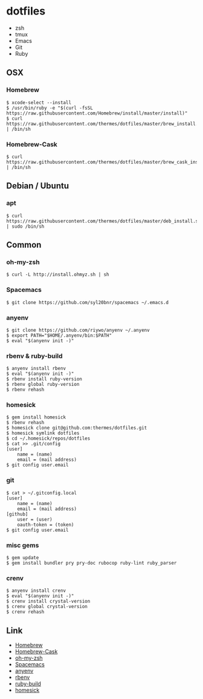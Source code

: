 dotfiles
========

* zsh
* tmux
* Emacs
* Git
* Ruby

OSX
---

### Homebrew

    $ xcode-select --install
    $ /usr/bin/ruby -e "$(curl -fsSL https://raw.githubusercontent.com/Homebrew/install/master/install)"
    $ curl https://raw.githubusercontent.com/thermes/dotfiles/master/brew_install.sh | /bin/sh

### Homebrew-Cask

    $ curl https://raw.githubusercontent.com/thermes/dotfiles/master/brew_cask_install.sh | /bin/sh

Debian / Ubuntu
---------------

### apt

    $ curl https://raw.githubusercontent.com/thermes/dotfiles/master/deb_install.sh | sudo /bin/sh

Common
------

### oh-my-zsh

    $ curl -L http://install.ohmyz.sh | sh

### Spacemacs

    $ git clone https://github.com/syl20bnr/spacemacs ~/.emacs.d

### anyenv

    $ git clone https://github.com/riywo/anyenv ~/.anyenv
    $ export PATH="$HOME/.anyenv/bin:$PATH"
    $ eval "$(anyenv init -)"

### rbenv & ruby-build

    $ anyenv install rbenv
    $ eval "$(anyenv init -)"
    $ rbenv install ruby-version
    $ rbenv global ruby-version
    $ rbenv rehash

### homesick

    $ gem install homesick
    $ rbenv rehash
    $ homesick clone git@github.com:thermes/dotfiles.git
    $ homesick symlink dotfiles
    $ cd ~/.homesick/repos/dotfiles
    $ cat >> .git/config
    [user]
        name = (name)
        email = (mail address)
    $ git config user.email

### git

    $ cat > ~/.gitconfig.local
    [user]
        name = (name)
        email = (mail address)
    [github]
	    user = (user)
	    oauth-token = (token)
    $ git config user.email

### misc gems

    $ gem update
    $ gem install bundler pry pry-doc rubocop ruby-lint ruby_parser

### crenv

    $ anyenv install crenv
    $ eval "$(anyenv init -)"
    $ crenv install crystal-version
    $ crenv global crystal-version
    $ crenv rehash

Link
----

* [Homebrew](http://brew.sh/)
* [Homebrew-Cask](https://github.com/caskroom/homebrew-cask)
* [oh-my-zsh](https://github.com/robbyrussell/oh-my-zsh)
* [Spacemacs](https://github.com/syl20bnr/spacemacs)
* [anyenv](https://github.com/riywo/anyenv)
* [rbenv](https://github.com/sstephenson/rbenv)
* [ruby-build](https://github.com/sstephenson/ruby-build)
* [homesick](https://github.com/technicalpickles/homesick)
